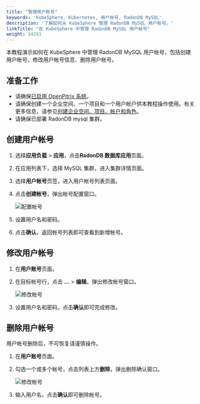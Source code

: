 ```yaml
---
title: "管理用户帐号"
keywords: 'KubeSphere, Kubernetes, 用户帐号, RadonDB MySQL'
description: '了解如何从 KubeSphere 管理 RadonDB MySQL 用户帐号。'
linkTitle: "在 KubeSphere 中管理 RadonDB MySQL 用户帐号"
weight: 14293
---
```



本教程演示如何在 KubeSphere 中管理 RadonDB MySQL 用户帐号，包括创建用户帐号、修改用户帐号信息、删除用户帐号。

## 准备工作

- 请确保[已启用 OpenPitrix 系统](../../../pluggable-components/app-store/)。
- 请确保创建一个企业空间、一个项目和一个用户帐户供本教程操作使用。有关更多信息，请参见[创建企业空间、项目、帐户和角色](../../../quick-start/create-workspace-and-project/)。
- 请确保已部署 RadonDB mysql 集群。

## 创建用户帐号

1. 选择**应用负载** > **应用**，点击**RadonDB 数据库应用**页面。

2. 在应用列表下，选择 MySQL 集群，进入集群详情页面。

3. 选择**用户帐号**页签，进入用户帐号列表页面。

4. 点击**创建帐号**，弹出帐号配置窗口。

   ![配置帐号](/images/docs/zh-cn/appstore/built-in-apps/radondb-mysql-app/radondb-mysql—user.png)

5. 设置用户名和密码。

6. 点击**确认**，返回帐号列表即可查看到新增帐号。

## 修改用户帐号

1. 在**用户账号**页面。

2. 在目标帐号行，点击 **...** > **编辑**，弹出修改帐号窗口。

   ![修改帐号](/images/docs/zh-cn/appstore/built-in-apps/radondb-mysql-app/radondb-mysql—user.png)

3. 设置用户名和密码，点击**确认**即可完成修改。

## 删除用户帐号

用户帐号删除后，不可恢复请谨慎操作。

1. 在**用户账号**页面。

2. 勾选一个或多个帐号，点击列表上方**删除**，弹出删除确认窗口。

   ![修改帐号](/images/docs/zh-cn/appstore/built-in-apps/radondb-mysql-app/radondb-mysql—user.png)

3. 输入用户名，点击**确认**即可删除帐号。
